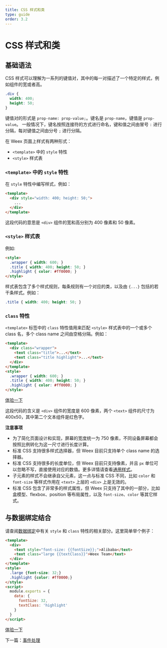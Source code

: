 ```yaml
---
title: CSS 样式和类
type: guide
order: 3.2
---
```


# CSS 样式和类

## 基础语法

CSS 样式可以理解为一系列的键值对，其中的每一对描述了一个特定的样式，例如组件的宽或者高。

```css
.div {
  width: 400; 
  height: 50;
}
```

键值对的形式是 `prop-name: prop-value;`。键名是 `prop-name`，键值是 `prop-value`。 一般情况下，键名按照连接符的方式进行命名，键和值之间由冒号 `:` 进行分隔，每对键值之间由分号 `;` 进行分隔。

在 Weex 页面上样式有两种形式：

- `<template>` 中的 `style` 特性
- `<style>` 样式表

### `<template>` 中的 `style` 特性

在 `style` 特性中编写样式，例如：

```html
<template>
  <div style="width: 400; height: 50;">
    ...
  </div>
</template>
```

这段代码的意思是 `<div>` 组件的宽和高分别为 400 像素和 50 像素。

### `<style>` 样式表

例如:

```html
<style>
  .wrapper { width: 600; }
  .title { width: 400; height: 50; }
  .highlight { color: #ff0000; }
</style>
```

样式表包含了多个样式规则，每条规则有一个对应的类，以及由 `{...}` 包括的若干条样式。例如：

```css
.title { width: 400; height: 50; }
```

### `class` 特性

`<template>` 标签中的 `class` 特性值用来匹配 `<style>` 样式表中的一个或多个 class 名，多个 class name 之间由空格分隔。例如：

```html
<template>
  <div class="wrapper">
    <text class="title">...</text>
    <text class="title highlight">...</text>
  </div>
</template>
<style>
  .wrapper { width: 600; }
  .title { width: 400; height: 50; }
  .highlight { color: #ff0000; }
</style>
```

[体验一下](http://dotwe.org/8487e2a33cd051c9adfa887d0bafbb44)

这段代码的含义是 `<div>` 组件的宽度是 600 像素，两个 `<text>` 组件的尺寸为 400x50，其中第二个文本组件是红色字。

**注意事项**

- 为了简化页面设计和实现，屏幕的宽度统一为 750 像素，不同设备屏幕都会按照比例转化为这一尺寸进行长度计算。
- 标准 CSS 支持很多样式选择器，但 Weex 目前只支持单个 class name 的选择器。
- 标准 CSS 支持很多的长度单位，但 Weex 目前只支持像素，并且 `px` 单位可以忽略不写，直接使用对应的数值。更多详情请查看[通用样式](../references/common-style.html)。
- 子元素的样式不会继承自父元素，这一点与标准 CSS 不同，比如 `color` 和 `font-size` 等样式作用在 `<text>` 上层的 `<div>` 上是无效的。
- 标准 CSS 包含了非常多的样式属性，但 Weex 只支持了其中的一部分，比如盒模型、flexbox、position 等布局属性，以及 `font-size`、`color` 等其它样式。

## 与数据绑定结合

请查阅[数据绑定](./data-binding.html)中有关 `style` 和 `class` 特性的相关部分。这里简单举个例子：

```html
<template>
  <div>
    <text style="font-size: {{fontSize}};">Alibaba</text>
    <text class="large {{textClass}}">Weex Team</text>
  </div>
</template>
<style>
  .large {font-size: 32;}
  .highlight {color: #ff0000;}
</style>
<script>
  module.exports = {
    data: {
      fontSize: 32,
      textClass: 'highlight'
    }
  }
</script>
```

[体验一下](http://dotwe.org/440d3318dc7b83e3bb0a110f3b3236ca)

下一篇：[事件处理](./events.html)
